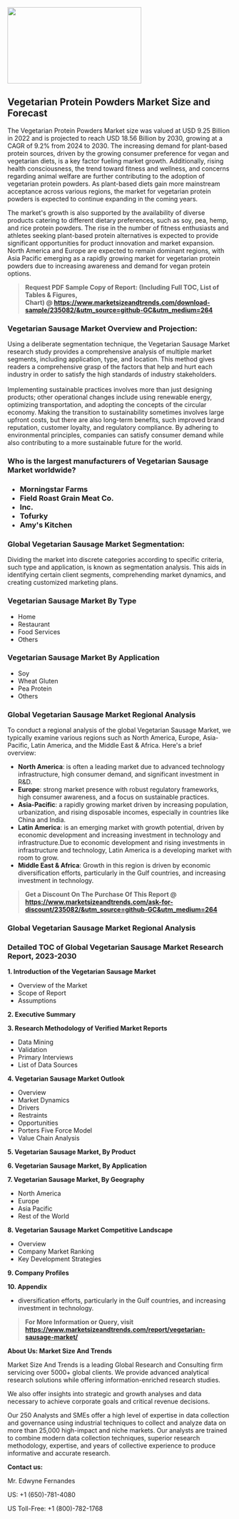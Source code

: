 <p><img class="alignnone size-medium wp-image-20088" src="https://ffe5etoiles.com/wp-content/uploads/2024/12/MST1-300x171.png" alt="" width="300" height="171" /></p><h2>Vegetarian Protein Powders Market Size and Forecast</h2><p>The Vegetarian Protein Powders Market size was valued at USD 9.25 Billion in 2022 and is projected to reach USD 18.56 Billion by 2030, growing at a CAGR of 9.2% from 2024 to 2030. The increasing demand for plant-based protein sources, driven by the growing consumer preference for vegan and vegetarian diets, is a key factor fueling market growth. Additionally, rising health consciousness, the trend toward fitness and wellness, and concerns regarding animal welfare are further contributing to the adoption of vegetarian protein powders. As plant-based diets gain more mainstream acceptance across various regions, the market for vegetarian protein powders is expected to continue expanding in the coming years.</p><p>The market's growth is also supported by the availability of diverse products catering to different dietary preferences, such as soy, pea, hemp, and rice protein powders. The rise in the number of fitness enthusiasts and athletes seeking plant-based protein alternatives is expected to provide significant opportunities for product innovation and market expansion. North America and Europe are expected to remain dominant regions, with Asia Pacific emerging as a rapidly growing market for vegetarian protein powders due to increasing awareness and demand for vegan protein options.</p></p><blockquote id="" class=""><strong>Request PDF Sample Copy of Report: (Including Full TOC, List of Tables &amp; Figures, Chart)&nbsp;@&nbsp;<strong><a href="https://www.marketsizeandtrends.com/download-sample/235082/&utm_source=github-GC&utm_medium=264" target="_blank">https://www.marketsizeandtrends.com/download-sample/235082/&utm_source=github-GC&utm_medium=264</a></strong></strong></blockquote><h3 id="" class="">Vegetarian Sausage Market&nbsp;Overview and Projection:</h3><p id="" class="">Using a deliberate segmentation technique, the Vegetarian Sausage Market research study provides a comprehensive analysis of multiple market segments, including application, type, and location. This method gives readers a comprehensive grasp of the factors that help and hurt each industry in order to satisfy the high standards of industry stakeholders. <br /> <br />Implementing sustainable practices involves more than just designing products; other operational changes include using renewable energy, optimizing transportation, and adopting the concepts of the circular economy. Making the transition to sustainability sometimes involves large upfront costs, but there are also long-term benefits, such improved brand reputation, customer loyalty, and regulatory compliance. By adhering to environmental principles, companies can satisfy consumer demand while also contributing to a more sustainable future for the world.</p><h3 id="" class="">Who is the largest manufacturers of&nbsp;Vegetarian Sausage Market worldwide?</h3><h3 class=""><p><ul><li>Morningstar Farms </li><li> Field Roast Grain Meat Co. </li><li> Inc. </li><li> Tofurky </li><li> Amy's Kitchen</li></ul></p></h3><h3 id="" class="">Global&nbsp;Vegetarian Sausage Market Segmentation:</h3><p id="" class="">Dividing the market into discrete categories according to specific criteria, such type and application, is known as segmentation analysis. This aids in identifying certain client segments, comprehending market dynamics, and creating customized marketing plans.</p><h3 id="" class="">Vegetarian Sausage Market&nbsp;By Type</h3><p><p><ul><li>Home</li><li> Restaurant</li><li> Food Services</li><li> Others</p></li></ul></p></p><h3 id="" class="">Vegetarian Sausage Market&nbsp;By Application</h3><p class=""><p><ul><li>Soy</li><li> Wheat Gluten</li><li> Pea Protein</li><li> Others</li></ul></p></p><h3 id="" class="">Global Vegetarian Sausage Market Regional Analysis</h3><p id="" class="">To conduct a regional analysis of the global Vegetarian Sausage Market, we typically examine various regions such as North America, Europe, Asia-Pacific, Latin America, and the Middle East &amp; Africa. Here's a brief overview:</p><ul><li><strong>North America</strong>: is often a leading market due to advanced technology infrastructure, high consumer demand, and significant investment in R&amp;D.</li><li><strong>Europe</strong>: strong market presence with robust regulatory frameworks, high consumer awareness, and a focus on sustainable practices.</li><li><strong>Asia-Pacific</strong>: a rapidly growing market driven by increasing population, urbanization, and rising disposable incomes, especially in countries like China and India.</li><li><strong>Latin America</strong>: is an emerging market with growth potential, driven by economic development and increasing investment in technology and infrastructure.Due to economic development and rising investments in infrastructure and technology, Latin America is a developing market with room to grow.</li><li><strong>Middle East &amp; Africa</strong>: Growth in this region is driven by economic diversification efforts, particularly in the Gulf countries, and increasing investment in technology.</li></ul><blockquote id="" class=""><strong>Get a Discount On The Purchase Of This Report @ <strong><a href="https://www.marketsizeandtrends.com/ask-for-discount/235082/&utm_source=github-GC&utm_medium=264" target="_blank">https://www.marketsizeandtrends.com/ask-for-discount/235082/&utm_source=github-GC&utm_medium=264</a></strong></strong></blockquote><h3 id="" class="">Global Vegetarian Sausage Market Regional Analysis</h3><h3 id="" class="">Detailed TOC of Global Vegetarian Sausage Market Research Report, 2023-2030</h3><p id="" class=""><strong>1. Introduction of the Vegetarian Sausage Market</strong></p><ul><li>Overview of the Market</li><li>Scope of Report</li><li>Assumptions</li></ul><p id="" class=""><strong>2. Executive Summary</strong></p><p id="" class=""><strong>3. Research Methodology of Verified Market Reports</strong></p><ul><li>Data Mining</li><li>Validation</li><li>Primary Interviews</li><li>List of Data Sources</li></ul><p id="" class=""><strong>4. Vegetarian Sausage Market Outlook</strong></p><ul><li>Overview</li><li>Market Dynamics</li><li>Drivers</li><li>Restraints</li><li>Opportunities</li><li>Porters Five Force Model</li><li>Value Chain Analysis</li></ul><p id="" class=""><strong>5. Vegetarian Sausage Market, By Product</strong></p><p id="" class=""><strong>6. Vegetarian Sausage Market, By Application</strong></p><p id="" class=""><strong>7. Vegetarian Sausage Market, By Geography</strong></p><ul><li>North America</li><li>Europe</li><li>Asia Pacific</li><li>Rest of the World</li></ul><p id="" class=""><strong>8. Vegetarian Sausage Market Competitive Landscape</strong></p><ul><li>Overview</li><li>Company Market Ranking</li><li>Key Development Strategies</li></ul><p id="" class=""><strong>9. Company Profiles</strong></p><p id="" class=""><strong>10. Appendix</strong></p><ul><li>diversification efforts, particularly in the Gulf countries, and increasing investment in technology.</li></ul><blockquote id="" class=""><strong>For More Information or Query, visit <strong><strong><a href="https://www.marketsizeandtrends.com/report/vegetarian-sausage-market/" target="_blank">https://www.marketsizeandtrends.com/report/vegetarian-sausage-market/</a></strong></strong></strong></blockquote><p id="" class=""><strong>About Us: Market Size And Trends</strong></p><p id="" class="">Market Size And Trends is a leading Global Research and Consulting firm servicing over 5000+ global clients. We provide advanced analytical research solutions while offering information-enriched research studies.</p><p id="" class="">We also offer insights into strategic and growth analyses and data necessary to achieve corporate goals and critical revenue decisions.</p><p id="" class="">Our 250 Analysts and SMEs offer a high level of expertise in data collection and governance using industrial techniques to collect and analyze data on more than 25,000 high-impact and niche markets. Our analysts are trained to combine modern data collection techniques, superior research methodology, expertise, and years of collective experience to produce informative and accurate research.</p><p id="" class=""><strong>Contact us:</strong></p><p id="" class="">Mr. Edwyne Fernandes</p><p id="" class="">US: +1 (650)-781-4080</p><p id="" class="">US Toll-Free: +1 (800)-782-1768</p>
